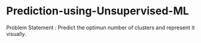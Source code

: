 # Prediction-using-Unsupervised-ML
Problem Statement : Predict the optimun number of clusters and represent it visually.
